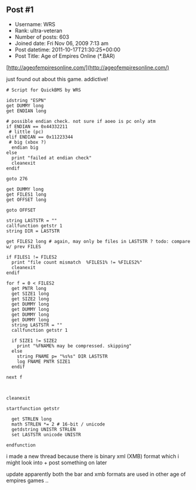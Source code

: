 ## Post #1
- Username: WRS
- Rank: ultra-veteran
- Number of posts: 603
- Joined date: Fri Nov 06, 2009 7:13 am
- Post datetime: 2011-10-17T21:30:25+00:00
- Post Title: Age of Empires Online (*.BAR)

[http://ageofempiresonline.com/](http://ageofempiresonline.com/)

just found out about this game. addictive!  

```
# Script for QuickBMS by WRS

idstring "ESPN"
get DUMMY long
get ENDIAN long

# possible endian check. not sure if aoeo is pc only atm
if ENDIAN == 0x44332211
 # little (pc)
elif ENDIAN == 0x11223344
 # big (xbox ?)
  endian big
else
  print "failed at endian check"
  cleanexit
endif

goto 276

get DUMMY long
get FILES1 long
get OFFSET long

goto OFFSET

string LASTSTR = ""
callfunction getstr 1
string DIR = LASTSTR

get FILES2 long # again, may only be files in LASTSTR ? todo: compare w/ prev FILES

if FILES1 != FILES2
  print "file count mismatch  %FILES1% != %FILES2%"
  cleanexit
endif

for f = 0 < FILES2
  get PNTR long
  get SIZE1 long
  get SIZE2 long
  get DUMMY long
  get DUMMY long
  get DUMMY long
  get DUMMY long
  string LASTSTR = ""
  callfunction getstr 1

  if SIZE1 != SIZE2 
    print "%FNAME% may be compressed. skipping"
  else
    string FNAME p= "%s%s" DIR LASTSTR
    log FNAME PNTR SIZE1
  endif

next f



cleanexit

startfunction getstr

  get STRLEN long
  math STRLEN *= 2 # 16-bit / unicode
  getdstring UNISTR STRLEN
  set LASTSTR unicode UNISTR

endfunction

```


i made a new thread because there is binary xml (XMB) format which i might look into + post something on later

update apparently both the bar and xmb formats are used in other age of empires games ..
